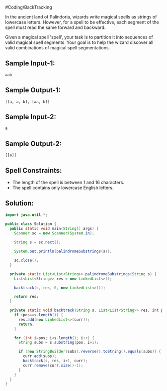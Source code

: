 #Coding/BackTracking 

In the ancient land of Palindoria, wizards write magical spells as strings of lowercase letters. However, for a spell to be effective, each segment of the spell must read the same forward and backward.

Given a magical spell 'spell', your task is to partition it into sequences of valid magical spell segments. 
Your goal is to help the wizard discover all valid combinations of magical spell segmentations.

Sample Input-1:
----------
```
aab
```
  
Sample Output-1:  
----------
```
[[a, a, b], [aa, b]]
```

Sample Input-2:  
----------
```
a 
```

Sample Output-2:  
----------
```
[[a]]
```

Spell Constraints:
----------
- The length of the spell is between 1 and 16 characters.  
- The spell contains only lowercase English letters. 

## Solution:

```java
import java.util.*;

public class Solution {
  public static void main(String[] args) {
    Scanner sc = new Scanner(System.in);
    
    String s = sc.next();

    System.out.println(palindromeSubstrings(s));

    sc.close();
  }

  private static List<List<String>> palindromeSubstrings(String s) {
    List<List<String>> res = new LinkedList<>();

    backtrack(s, res, 0, new LinkedList<>());

    return res;
  }

  private static void backtrack(String s, List<List<String>> res, int pos, List<String> curr) {
    if (pos==s.length()) {
      res.add(new LinkedList<>(curr));
      return;
    }

    for (int i=pos; i<s.length(); i++) {
      String subs = s.substring(pos, i+1);

      if (new StringBuilder(subs).reverse().toString().equals(subs)) {
        curr.add(subs);
        backtrack(s, res, i+1, curr);
        curr.remove(curr.size()-1);
      }
    }
  }
}
```

